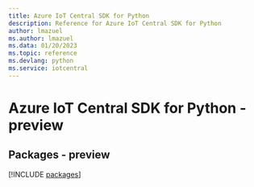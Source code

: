 ```yaml
---
title: Azure IoT Central SDK for Python
description: Reference for Azure IoT Central SDK for Python
author: lmazuel
ms.author: lmazuel
ms.data: 01/20/2023
ms.topic: reference
ms.devlang: python
ms.service: iotcentral
---
```

# Azure IoT Central SDK for Python - preview
## Packages - preview
[!INCLUDE [packages](iot-central-index.md)]